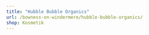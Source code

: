 ```yaml
---
title: "Hubble Bubble Organics"
url: /bowness-on-windermere/hubble-bubble-organics/
shop: Kosmetik
---
```

